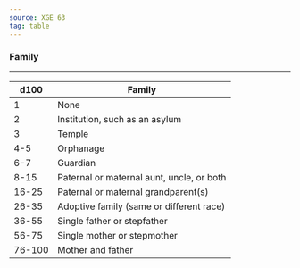 ```yaml
---
source: XGE 63
tag: table
---
```


### Family
---
|d100|Family|
|----|------------|
|1|None|
|2|Institution, such as an asylum|
|3|Temple|
|4-5|Orphanage|
|6-7|Guardian|
|8-15|Paternal or maternal aunt, uncle, or both|
|16-25|Paternal or maternal grandparent(s)|
|26-35|Adoptive family (same or different race)|
|36-55|Single father or stepfather|
|56-75|Single mother or stepmother|
|76-100|Mother and father|
